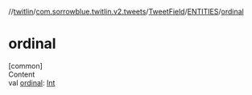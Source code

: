 //[twitlin](../../../index.md)/[com.sorrowblue.twitlin.v2.tweets](../../index.md)/[TweetField](../index.md)/[ENTITIES](index.md)/[ordinal](ordinal.md)



# ordinal  
[common]  
Content  
val [ordinal](ordinal.md): [Int](https://kotlinlang.org/api/latest/jvm/stdlib/kotlin/-int/index.html)  



